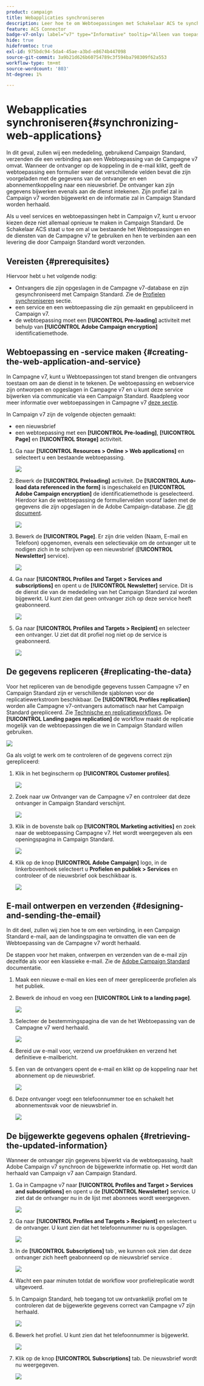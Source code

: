 ```yaml
---
product: campaign
title: Webapplicaties synchroniseren
description: Leer hoe te om Webtoepassingen met Schakelaar ACS te synchroniseren
feature: ACS Connector
badge-v7-only: label="v7" type="Informative" tooltip="Alleen van toepassing op Campaign Classic v7"
hide: true
hidefromtoc: true
exl-id: 975bdc94-5da4-45ae-a3bd-e8674b447098
source-git-commit: 3a9b21d626b60754789c3f594ba798309f62a553
workflow-type: tm+mt
source-wordcount: '803'
ht-degree: 1%

---
```


# Webapplicaties synchroniseren{#synchronizing-web-applications}



In dit geval, zullen wij een mededeling, gebruikend Campaign Standard, verzenden die een verbinding aan een Webtoepassing van de Campagne v7 omvat. Wanneer de ontvanger op de koppeling in de e-mail klikt, geeft de webtoepassing een formulier weer dat verschillende velden bevat die zijn voorgeladen met de gegevens van de ontvanger en een abonnementkoppeling naar een nieuwsbrief. De ontvanger kan zijn gegevens bijwerken evenals aan de dienst intekenen. Zijn profiel zal in Campaign v7 worden bijgewerkt en de informatie zal in Campaign Standard worden herhaald.

Als u veel services en webtoepassingen hebt in Campaign v7, kunt u ervoor kiezen deze niet allemaal opnieuw te maken in Campaign Standard. De Schakelaar ACS staat u toe om al uw bestaande het Webtoepassingen en de diensten van de Campagne v7 te gebruiken en hen te verbinden aan een levering die door Campaign Standard wordt verzonden.

## Vereisten {#prerequisites}

Hiervoor hebt u het volgende nodig:

* Ontvangers die zijn opgeslagen in de Campagne v7-database en zijn gesynchroniseerd met Campaign Standard. Zie de [Profielen synchroniseren](../../integrations/using/synchronizing-profiles.md) sectie.
* een service en een webtoepassing die zijn gemaakt en gepubliceerd in Campaign v7.
* de webtoepassing moet een **[!UICONTROL Pre-loading]** activiteit met behulp van **[!UICONTROL Adobe Campaign encryption]** identificatiemethode.

## Webtoepassing en -service maken {#creating-the-web-application-and-service}

In Campagne v7, kunt u Webtoepassingen tot stand brengen die ontvangers toestaan om aan de dienst in te tekenen. De webtoepassing en webservice zijn ontworpen en opgeslagen in Campagne v7 en u kunt deze service bijwerken via communicatie via een Campaign Standard. Raadpleeg voor meer informatie over webtoepassingen in Campagne v7 [deze sectie](../../web/using/adding-fields-to-a-web-form.md#subscription-checkboxes).

In Campaign v7 zijn de volgende objecten gemaakt:

* een nieuwsbrief
* een webtoepassing met een **[!UICONTROL Pre-loading]**, **[!UICONTROL Page]** en **[!UICONTROL Storage]** activiteit.

1. Ga naar **[!UICONTROL Resources > Online > Web applications]** en selecteert u een bestaande webtoepassing.

   ![](assets/acs_connect_lp_2.png)

1. Bewerk de **[!UICONTROL Preloading]** activiteit. De **[!UICONTROL Auto-load data referenced in the form]** is ingeschakeld en **[!UICONTROL Adobe Campaign encryption]** de identificatiemethode is geselecteerd. Hierdoor kan de webtoepassing de formuliervelden vooraf laden met de gegevens die zijn opgeslagen in de Adobe Campaign-database. Zie [dit document](../../web/using/publishing-a-web-form.md#pre-loading-the-form-data).

   ![](assets/acs_connect_lp_4.png)

1. Bewerk de **[!UICONTROL Page]**. Er zijn drie velden (Naam, E-mail en Telefoon) opgenomen, evenals een selectievakje om de ontvanger uit te nodigen zich in te schrijven op een nieuwsbrief (**[!UICONTROL Newsletter]** service).

   ![](assets/acs_connect_lp_3.png)

1. Ga naar **[!UICONTROL Profiles and Target > Services and subscriptions]** en opent u de **[!UICONTROL Newsletter]** service. Dit is de dienst die van de mededeling van het Campaign Standard zal worden bijgewerkt. U kunt zien dat geen ontvanger zich op deze service heeft geabonneerd.

   ![](assets/acs_connect_lp_5.png)

1. Ga naar **[!UICONTROL Profiles and Targets > Recipient]** en selecteer een ontvanger. U ziet dat dit profiel nog niet op de service is geabonneerd.

   ![](assets/acs_connect_lp_6.png)

## De gegevens repliceren {#replicating-the-data}

Voor het repliceren van de benodigde gegevens tussen Campagne v7 en Campaign Standard zijn er verschillende sjablonen voor de replicatiewerkstroom beschikbaar. De **[!UICONTROL Profiles replication]** worden alle Campagne v7-ontvangers automatisch naar het Campaign Standard gerepliceerd. Zie [Technische en replicatieworkflows](../../integrations/using/acs-connector-principles-and-data-cycle.md#technical-and-replication-workflows). De **[!UICONTROL Landing pages replication]** de workflow maakt de replicatie mogelijk van de webtoepassingen die we in Campaign Standard willen gebruiken.

![](assets/acs_connect_lp_1.png)

Ga als volgt te werk om te controleren of de gegevens correct zijn gerepliceerd:

1. Klik in het beginscherm op **[!UICONTROL Customer profiles]**.

   ![](assets/acs_connect_lp_7.png)

1. Zoek naar uw Ontvanger van de Campagne v7 en controleer dat deze ontvanger in Campaign Standard verschijnt.

   ![](assets/acs_connect_lp_8.png)

1. Klik in de bovenste balk op **[!UICONTROL Marketing activities]** en zoek naar de webtoepassing Campagne v7. Het wordt weergegeven als een openingspagina in Campaign Standard.

   ![](assets/acs_connect_lp_9.png)

1. Klik op de knop **[!UICONTROL Adobe Campaign]** logo, in de linkerbovenhoek selecteert u **Profielen en publiek > Services** en controleer of de nieuwsbrief ook beschikbaar is.

   ![](assets/acs_connect_lp_10.png)

## E-mail ontwerpen en verzenden {#designing-and-sending-the-email}

In dit deel, zullen wij zien hoe te om een verbinding, in een Campaign Standard e-mail, aan de landingspagina te omvatten die van een de Webtoepassing van de Campagne v7 wordt herhaald.

De stappen voor het maken, ontwerpen en verzenden van de e-mail zijn dezelfde als voor een klassieke e-mail. Zie de [Adobe Campaign Standard](https://experienceleague.adobe.com/docs/campaign-standard/using/campaign-standard-home.html?lang=nl) documentatie.

1. Maak een nieuwe e-mail en kies een of meer gerepliceerde profielen als het publiek.
1. Bewerk de inhoud en voeg een **[!UICONTROL Link to a landing page]**.

   ![](assets/acs_connect_lp_12.png)

1. Selecteer de bestemmingspagina die van de het Webtoepassing van de Campagne v7 werd herhaald.

   ![](assets/acs_connect_lp_13.png)

1. Bereid uw e-mail voor, verzend uw proefdrukken en verzend het definitieve e-mailbericht.
1. Een van de ontvangers opent de e-mail en klikt op de koppeling naar het abonnement op de nieuwsbrief.

   ![](assets/acs_connect_lp_14.png)

1. Deze ontvanger voegt een telefoonnummer toe en schakelt het abonnementsvak voor de nieuwsbrief in.

   ![](assets/acs_connect_lp_15.png)

## De bijgewerkte gegevens ophalen {#retrieving-the-updated-information}

Wanneer de ontvanger zijn gegevens bijwerkt via de webtoepassing, haalt Adobe Campaign v7 synchroon de bijgewerkte informatie op. Het wordt dan herhaald van Campaign v7 aan Campaign Standard.

1. Ga in Campagne v7 naar **[!UICONTROL Profiles and Target > Services and subscriptions]** en opent u de **[!UICONTROL Newsletter]** service. U ziet dat de ontvanger nu in de lijst met abonnees wordt weergegeven.

   ![](assets/acs_connect_lp_16.png)

1. Ga naar **[!UICONTROL Profiles and Targets > Recipient]** en selecteert u de ontvanger. U kunt zien dat het telefoonnummer nu is opgeslagen.

   ![](assets/acs_connect_lp_17.png)

1. In de **[!UICONTROL Subscriptions]** tab , we kunnen ook zien dat deze ontvanger zich heeft geabonneerd op de nieuwsbrief service .

   ![](assets/acs_connect_lp_18.png)

1. Wacht een paar minuten totdat de workflow voor profielreplicatie wordt uitgevoerd.
1. In Campaign Standard, heb toegang tot uw ontvankelijk profiel om te controleren dat de bijgewerkte gegevens correct van Campagne v7 zijn herhaald.

   ![](assets/acs_connect_lp_19.png)

1. Bewerk het profiel. U kunt zien dat het telefoonnummer is bijgewerkt.

   ![](assets/acs_connect_lp_20.png)

1. Klik op de knop **[!UICONTROL Subscriptions]** tab. De nieuwsbrief wordt nu weergegeven.

   ![](assets/acs_connect_lp_21.png)
